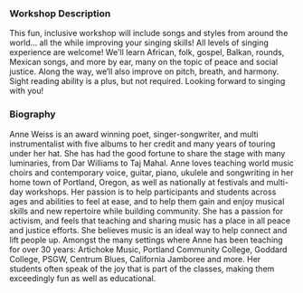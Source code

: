 ### Workshop Description

This fun, inclusive workshop will include songs and styles from  around the world... all the while improving your singing skills! All levels of singing experience are welcome!  We'll learn African, folk, gospel, Balkan, rounds, Mexican songs, and more by ear, many on the topic of peace and social justice. Along the way, we’ll also improve on pitch, breath, and harmony. Sight reading ability is a plus, but not required. Looking forward to singing with you!

### Biography

Anne Weiss is an award winning poet, singer-songwriter, and multi  instrumentalist with five albums to her credit and many years of touring under her hat.  She has had the good fortune to share the stage with many luminaries, from Dar  Williams to Taj Mahal. Anne loves teaching world music choirs and contemporary voice, guitar, piano, ukulele and songwriting in her home town of Portland, Oregon, as well as nationally at festivals and multi-day workshops. Her passion is to help participants and students across ages and abilities to feel at ease, and to help them gain and enjoy musical skills and new repertoire while building community. She has a passion for activism, and feels that teaching and sharing music has a place in all peace and justice efforts. She believes music is an ideal way to help connect and lift people up. Amongst the many settings where Anne has been teaching for over 30 years: Artichoke Music,  Portland Community College, Goddard College, PSGW, Centrum Blues, California Jamboree and more. Her students often speak of the joy that is part of the classes, making them exceedingly fun as well as educational.